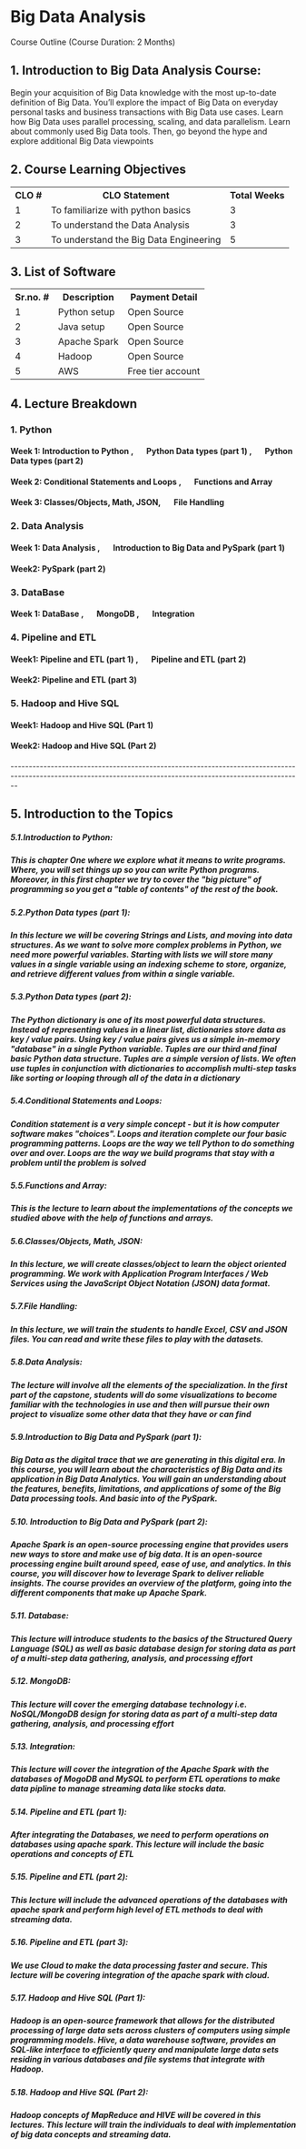 <h1>Big Data Analysis</h1>
Course Outline (Course Duration: 2 Months)
<h2>1. Introduction to Big Data Analysis Course:</h2>
Begin your acquisition of Big Data knowledge with the most up-to-date definition of Big Data. You’ll
explore the impact of Big Data on everyday personal tasks and business transactions with Big Data use
cases. Learn how Big Data uses parallel processing, scaling, and data parallelism. Learn about commonly
used Big Data tools. Then, go beyond the hype and explore additional Big Data viewpoints
<h2>2. Course Learning Objectives</h2>
<html>
<body>
<table style="width:100%">
  <tr>
    <th>CLO #</th>
    <th>CLO Statement</th>
    <th>Total Weeks</th>
  </tr>
  <tr>
    <td>1</td>
    <td>To familiarize with python basics</td>
    <td>3</td>
  </tr>
  <tr>
    <td>2</td>
    <td>To understand the Data Analysis</td>
    <td>3</td>
  </tr>
   <tr>
    <td>3</td>
    <td>To understand the Big Data Engineering</td>
    <td>5</td>
  </tr>
</table>

<body>
<h2>3. List of Software</h2>

<table style="width:100%">
  <tr>
    <th>Sr.no. #</th>
    <th>Description</th>
    <th>Payment Detail</th>
  </tr>
  <tr>
    <td>1</td>
    <td>Python setup</td>
    <td>Open Source</td>
  </tr>
  <tr>
    <td>2</td>
    <td>Java setup</td>
    <td>Open Source</td>
  </tr>
   <tr>
    <td>3</td>
    <td>Apache Spark</td>
    <td>Open Source</td>
  </tr>
  <tr>
    <td>4</td>
    <td>Hadoop</td>
    <td>Open Source</td>
  </tr>
  <tr>
    <td>5</td>
    <td>AWS</td>
    <td>Free tier account</td>
  </tr>
</table>
</body>
  </body>
</html>

<h2>4. Lecture Breakdown</h2>
<h3> 1. Python</h3>
<h4>Week 1: Introduction to Python , &nbsp &nbsp &nbsp Python Data types (part 1) , &nbsp &nbsp &nbsp Python Data types (part 2)</h4>
<h4>Week 2: Conditional Statements and Loops , &nbsp &nbsp &nbsp Functions and Array</h4>
<h4>Week 3: Classes/Objects, Math, JSON, &nbsp &nbsp &nbsp File Handling</h4>
<h3> 2. Data Analysis</h3>
<h4>Week 1: Data Analysis ,  &nbsp &nbsp &nbsp Introduction to Big Data and PySpark (part 1)</h4>
<h4>Week2: PySpark (part 2)</h4>
<h3> 3. DataBase</h3>
<h4>Week 1: DataBase , &nbsp &nbsp &nbsp MongoDB , &nbsp &nbsp &nbsp Integration</h4>
<h3> 4. Pipeline and ETL</h3>
<h4>Week1: Pipeline and ETL (part 1) , &nbsp &nbsp &nbsp Pipeline and ETL (part 2)</h4>
<h4>Week2: Pipeline and ETL (part 3)</h4>
<h3> 5. Hadoop and Hive SQL</h3>
<h4>Week1: Hadoop and Hive SQL (Part 1)</h4>
<h4>Week2: Hadoop and Hive SQL (Part 2)</h4>
--------------------------------------------------------------------------------------------------------------------------------------------------------------
<h2>5. Introduction to the Topics</h2>
<h5>5.1.Introduction to Python:</h5>
<h5>This is chapter One where we explore what it means to write programs. Where, you will set things up so
you can write Python programs. Moreover, in this first chapter we try to cover the "big picture" of
programming so you get a "table of contents" of the rest of the book.
</h5>
<h5>5.2.Python Data types (part 1):</h5>
<h5>In this lecture we will be covering Strings and Lists, and moving into data structures. As we want to solve
more complex problems in Python, we need more powerful variables. Starting with lists we will store
many values in a single variable using an indexing scheme to store, organize, and retrieve different values
from within a single variable.</h5>
<h5>5.3.Python Data types (part 2):</h5>
<h5>The Python dictionary is one of its most powerful data structures. Instead of representing values in a
linear list, dictionaries store data as key / value pairs. Using key / value pairs gives us a simple in-memory
"database" in a single Python variable. Tuples are our third and final basic Python data structure. Tuples
are a simple version of lists. We often use tuples in conjunction with dictionaries to accomplish multi-step
tasks like sorting or looping through all of the data in a dictionary</h5>
<h5>5.4.Conditional Statements and Loops:</h5>
<h5>Condition statement is a very simple concept - but it is how computer software makes "choices". Loops
and iteration complete our four basic programming patterns. Loops are the way we tell Python to do
something over and over. Loops are the way we build programs that stay with a problem until the
problem is solved</h5>
<h5>5.5.Functions and Array:</h5>
<h5>This is the lecture to learn about the implementations of the concepts we studied above with the help of
functions and arrays.</h5>
<h5>5.6.Classes/Objects, Math, JSON:</h5>
<h5>In this lecture, we will create classes/object to learn the object oriented programming. We work with
Application Program Interfaces / Web Services using the JavaScript Object Notation (JSON) data format.</h5>
<h5>5.7.File Handling:</h5>
<h5>In this lecture, we will train the students to handle Excel, CSV and JSON files. You can read and write
these files to play with the datasets.</h5>
<h5>5.8.Data Analysis:</h5>
<h5>The lecture will involve all the elements of the specialization. In the first part of the capstone, students
will do some visualizations to become familiar with the technologies in use and then will pursue their
own project to visualize some other data that they have or can find</h5>
<h5>5.9.Introduction to Big Data and PySpark (part 1):</h5>
<h5>Big Data as the digital trace that we are generating in this digital era. In this course, you will learn about
the characteristics of Big Data and its application in Big Data Analytics. You will gain an understanding
about the features, benefits, limitations, and applications of some of the Big Data processing tools. And
basic into of the PySpark.</h5>
<h5>5.10. Introduction to Big Data and PySpark (part 2):</h5>
<h5>Apache Spark is an open-source processing engine that provides users new ways to store and make use of
big data. It is an open-source processing engine built around speed, ease of use, and analytics. In this
course, you will discover how to leverage Spark to deliver reliable insights. The course provides an
overview of the platform, going into the different components that make up Apache Spark.</h5>
<h5>5.11. Database:</h5>
<h5>This lecture will introduce students to the basics of the Structured Query Language (SQL) as well as basic
database design for storing data as part of a multi-step data gathering, analysis, and processing effort</h5>
<h5>5.12. MongoDB:</h5>
<h5>This lecture will cover the emerging database technology i.e. NoSQL/MongoDB design for storing data
as part of a multi-step data gathering, analysis, and processing effort</h5>
<h5>5.13. Integration:</h5>
<h5>This lecture will cover the integration of the Apache Spark with the databases of MogoDB and MySQL to
perform ETL operations to make data pipline to manage streaming data like stocks data.</h5>
<h5>5.14. Pipeline and ETL (part 1):</h5>
<h5>After integrating the Databases, we need to perform operations on databases using apache spark. This
lecture will include the basic operations and concepts of ETL</h5>
<h5>5.15. Pipeline and ETL (part 2):</h5>
<h5>This lecture will include the advanced operations of the databases with apache spark and perform high
level of ETL methods to deal with streaming data.</h5>
<h5>5.16. Pipeline and ETL (part 3):</h5>
<h5>We use Cloud to make the data processing faster and secure. This lecture will be covering integration of
the apache spark with cloud.</h5>
<h5>5.17. Hadoop and Hive SQL (Part 1):</h5>
<h5>Hadoop is an open-source framework that allows for the distributed processing of large data sets across
clusters of computers using simple programming models. Hive, a data warehouse software, provides an
SQL-like interface to efficiently query and manipulate large data sets residing in various databases and
file systems that integrate with Hadoop.</h5>
<h5>5.18. Hadoop and Hive SQL (Part 2):</h5>
<h5>Hadoop concepts of MapReduce and HIVE will be covered in this lectures. This lecture will train the
individuals to deal with implementation of big data concepts and streaming data.</h5>
